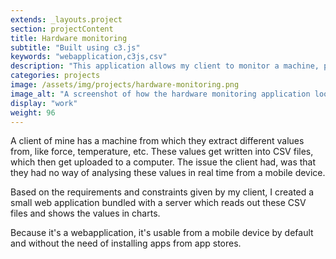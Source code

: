 ```yaml
---
extends: _layouts.project
section: projectContent
title: Hardware monitoring
subtitle: "Built using c3.js"
keywords: "webapplication,c3js,csv"
description: "This application allows my client to monitor a machine, plotting a graph in real time with the measurements it makes."
categories: projects
image: /assets/img/projects/hardware-monitoring.png
image_alt: "A screenshot of how the hardware monitoring application looks like"
display: "work"
weight: 96
---
```


A client of mine has a machine from which they extract different values from, like force, temperature, etc. These values get written into CSV files, which then get uploaded to a computer. The issue the client had, was that they had no way of analysing these values in real time from a mobile device.

Based on the requirements and constraints given by my client, I created a small web application bundled with a server which reads out these CSV files and shows the values in charts.

Because it's a webapplication, it's usable from a mobile device by default and without the need of installing apps from app stores.